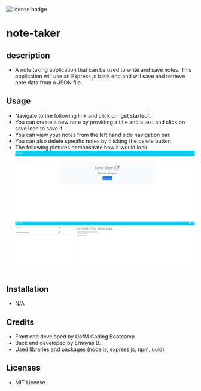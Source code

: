 ![license badge](https://img.shields.io/badge/license-MIT-green)
#  note-taker
## description
- A note taking application that can be used to write and save notes. This application will use an Express.js back end and will save and retrieve note data from a JSON file.

## Usage
- Navigate to the following link and click on 'get started': 
- You can create  a new note by providing a title and a text and click on save icon to save it.
- You can view your notes from the left hand side navigation bar.
- You can also delete specific notes by clicking the delete button.
- The following pictures demonstrate how it would look:![Alt text](public/assets/img/note%20taker.JPG)![Alt text](public/assets/img/note%20taking%20app.JPG)

## Installation
- N/A
## Credits
- Front end developed by UofM Coding Bootcamp 
- Back end developed by Ermiyas B.
- Used libraries and packages (node js, express js, npm, uuid)
## Licenses
- MIT License

